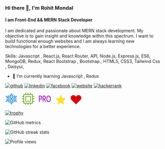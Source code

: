 ### Hi there 👋, I'm Rohit Mondal
#### I am Front-End && MERN Stack Developer
I am dedicated and passionate about MERN stack development. My objective is to gain insight and knowledge within this spectrum. I want to build functional enough websites and I am always learning new technologies for a better experience.

Skills: Javascript , React.js, React Router,  API, Node.js, Express.js, ES6, MongoDB, Redux, React Bootstrap , Bootstrap., HTML5, CSS3, Tailwind Css , Daisyui, 

- 🌱 I’m currently learning Javascript , Redux 


[<img src='https://cdn.jsdelivr.net/npm/simple-icons@3.0.1/icons/github.svg' alt='github' height='40'>](https://github.com/https://github.com/rohit-mondal1)  [<img src='https://cdn.jsdelivr.net/npm/simple-icons@3.0.1/icons/linkedin.svg' alt='linkedin' height='40'>](https://www.linkedin.com/in/https://www.linkedin.com/in/rohitmondal1//)  [<img src='https://cdn.jsdelivr.net/npm/simple-icons@3.0.1/icons/facebook.svg' alt='facebook' height='40'>](https://www.facebook.com/https://www.facebook.com/rohit.mondal.2007/)  [<img src='https://cdn.jsdelivr.net/npm/simple-icons@3.0.1/icons/icloud.svg' alt='website' height='40'>](https://rohit-m.web.app/)  [<img src='https://cdn.jsdelivr.net/npm/simple-icons@3.0.1/icons/hackerrank.svg' alt='hackerrank' height='40'>](https://www.hackerrank.com/rohit6mondal)  

<a href='https://archiveprogram.github.com/'><img src='https://raw.githubusercontent.com/acervenky/animated-github-badges/master/assets/acbadge.gif' width='40' height='40'></a> <a href='https://docs.github.com/en/developers'><img src='https://raw.githubusercontent.com/acervenky/animated-github-badges/master/assets/devbadge.gif' width='40' height='40'></a> <a href='https://github.com/pricing'><img src='https://raw.githubusercontent.com/acervenky/animated-github-badges/master/assets/pro.gif' width='40' height='40'></a> <a href='https://stars.github.com/'><img src='https://raw.githubusercontent.com/acervenky/animated-github-badges/master/assets/starbadge.gif' width='35' height='35'></a> <a href='https://docs.github.com/en/github/supporting-the-open-source-community-with-github-sponsors'><img src='https://raw.githubusercontent.com/acervenky/animated-github-badges/master/assets/sponsorbadge.gif' width='35' height='35'></a> 

[![trophy](https://github-profile-trophy.vercel.app/?username=https://github.com/rohit-mondal1)](https://github.com/ryo-ma/github-profile-trophy)

![GitHub metrics](https://metrics.lecoq.io/https://github.com/rohit-mondal1)  

![GitHub streak stats](https://streak-stats.demolab.com/?user=https://github.com/rohit-mondal1)  

![Profile views](https://gpvc.arturio.dev/https://github.com/rohit-mondal1)  
